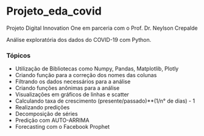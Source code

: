 # Projeto_eda_covid

Projeto Digital Innovation One em parceria com o Prof. Dr. Neylson Crepalde

Análise exploratória dos dados do COVID-19 com Python.

### Tópicos

- Utilização de Bibliotecas como Numpy, Pandas, Matplotlib, Plotly
- Criando função para a correção dos nomes das colunas
- Filtrando os dados necessários para a análise
- Criando funções anônimas para a análise
- Visualizações em gráficos de linhas e scatter
- Calculando taxa de crescimento (presente/passado)**(1/n° de dias) - 1
- Realizando predições
- Decomposição de séries
- Predição com AUTO-ARRIMA
- Forecasting com o Facebook Prophet

